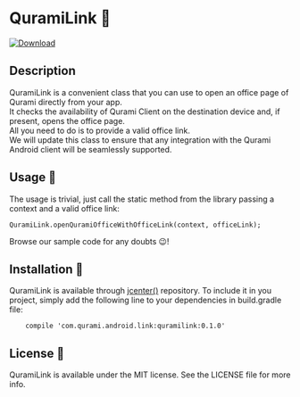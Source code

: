 # QuramiLink 🔗

[ ![Download](https://api.bintray.com/packages/qurami-robot/maven/quramilink/images/download.svg) ](https://bintray.com/qurami-robot/maven/quramilink/_latestVersion)

## Description

QuramiLink is a convenient class that you can use to open an office page of Qurami directly from your app.  
It checks the availability of Qurami Client on the destination device and, if present, opens the office page.   
All you need to do is to provide a valid office link.   
We will update this class to ensure that any integration with the Qurami Android client will be seamlessly supported.

## Usage 📖

The usage is trivial, just call the static method from the library passing a context and a valid office link:

```
QuramiLink.openQuramiOfficeWithOfficeLink(context, officeLink);
```

Browse our sample code for any doubts :wink:!


## Installation 🔨

QuramiLink is available through [jcenter()](https://bintray.com) repository.
To include it in you project, simply add the following line to your dependencies in build.gradle file:

```
    compile 'com.qurami.android.link:quramilink:0.1.0'
```


## License 📃

QuramiLink is available under the MIT license. See the LICENSE file for more info.

